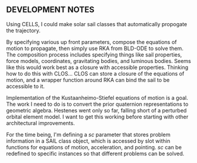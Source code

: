 DEVELOPMENT NOTES
-----------------

Using CELLS, I could make solar sail classes that automatically
propogate the trajectory.

By specifying various up front parameters, compose the equations of
motion to propagate, then simply use RKA from BLD-ODE to solve them.
The composition process includes specifying things like sail
properties, force models, coordinates, gravitating bodies, and
luminous bodies.  Seems like this would work best as a closure with
accessible properties.  Thinking how to do this with CLOS...  CLOS can
store a closure of the equations of motion, and a wrapper function
around RKA can bind the sail to be accessible to it.

Implementation of the Kustaanheimo-Stiefel equations of motion is a
goal. The work I need to do is to convert the prior quaternion
representations to geometric algebra. Hestenes went only so far,
falling short of a perturbed orbital element model. I want to get this
working before starting with other architectural improvements.

For the time being, I'm defining a *sc* parameter that stores problem
information in a SAIL class object, which is accessed by slot within
functions for equations of motion, acceleration, and pointing. *sc*
can be redefined to specific instances so that different problems can
be solved.
